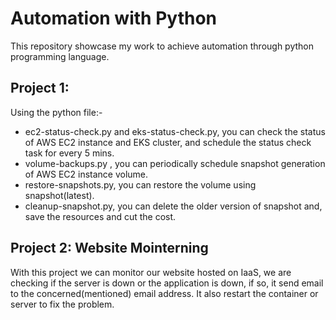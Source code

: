 # Automation with Python
This repository showcase my work to achieve automation through python programming language.
## Project 1:
Using the python file:- 
- ec2-status-check.py and eks-status-check.py, you can check the status of AWS EC2 instance and EKS cluster, and schedule the status check task for every 5 mins.
- volume-backups.py , you can periodically schedule snapshot generation of AWS EC2 instance volume.
- restore-snapshots.py, you can restore the volume using snapshot(latest).
- cleanup-snapshot.py, you can delete the older version of snapshot and, save the resources and cut the cost.

## Project 2: Website Mointerning
With this project we can monitor our website hosted on IaaS, we are checking if the server is down or the application is down, if so, it send email to the concerned(mentioned) email address. It also restart the container or server to fix the problem.
